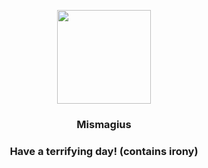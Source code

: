 <p align="center">
    <img src="https://raw.githubusercontent.com/PokeAPI/sprites/master/sprites/pokemon/429.png" width="150" height="150">
</p>
<h3 align="center"> <b>Mismagius</b></h3>
<h3 align="center">Have a terrifying day! (contains irony)</h3>
